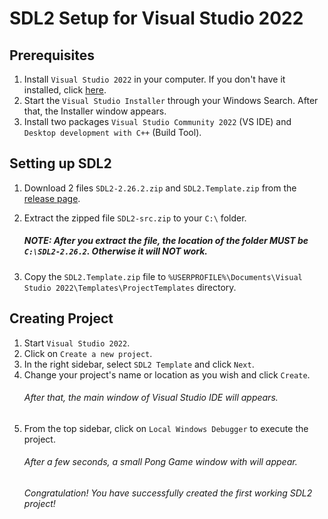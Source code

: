 # SDL2 Setup for Visual Studio 2022

## Prerequisites

1. Install `Visual Studio 2022` in your computer. If you don't have it installed, click [here](https://visualstudio.microsoft.com/vs).
2. Start the `Visual Studio Installer` through your Windows Search. After that, the Installer window appears.
3. Install two packages `Visual Studio Community 2022` (VS IDE) and `Desktop development with C++` (Build Tool).

## Setting up SDL2

1. Download 2 files `SDL2-2.26.2.zip` and `SDL2.Template.zip` from the [release page](https://github.com/GlowCheese/SDL2-Setup/releases).
2. Extract the zipped file `SDL2-src.zip` to your `C:\` folder.

   ##### NOTE: After you extract the file, the location of the folder MUST be `C:\SDL2-2.26.2`. Otherwise it will NOT work.
   
3. Copy the `SDL2.Template.zip` file to `%USERPROFILE%\Documents\Visual Studio 2022\Templates\ProjectTemplates` directory.

## Creating Project

1. Start `Visual Studio 2022`.
2. Click on `Create a new project`.
3. In the right sidebar, select `SDL2 Template` and click `Next`.
4. Change your project's name or location as you wish and click `Create`.
   ###### _After that, the main window of Visual Studio IDE will appears._
5. From the top sidebar, click on `Local Windows Debugger` to execute the project.
   ###### _After a few seconds, a small Pong Game window with will appear._
   ###### _Congratulation! You have successfully created the first working SDL2 project!_
